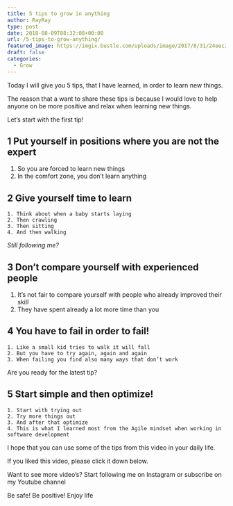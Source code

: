 ```yaml
---
title: 5 tips to grow in anything
author: RayRay
type: post
date: 2018-08-09T08:32:08+00:00
url: /5-tips-to-grow-anything/
featured_image: https://imgix.bustle.com/uploads/image/2017/8/31/24eec220-c493-4a1f-9d87-5e5a53001d71-andressa-voltolini-202193.jpg?w=970&h=582&fit=crop&crop=faces&auto=format&q=70&dpr=2
draft: false
categories:
  - Grow
---
```


Today I will give you 5 tips, that I have learned, in order to learn new things.

The reason that a want to share these tips is because I would love to help anyone on be more positive and relax when learning new things.

<!--more-->

Let’s start with the first tip!

## 1 Put yourself in positions where you are not the expert

1. So you are forced to learn new things
2. In the comfort zone, you don’t learn anything

## 2 Give yourself time to learn
    1. Think about when a baby starts laying
    2. Then crawling
    3. Then sitting
    4. And then walking

*Still following me?*

## 3 Don’t compare yourself with experienced people

1. It’s not fair to compare yourself with people who already improved their skill
2. They have spent already a lot more time than you

## 4 You have to fail in order to fail!
    1. Like a small kid tries to walk it will fall
    2. But you have to try again, again and again
    3. When failing you find also many ways that don’t work

Are you ready for the latest tip?

## 5 Start simple and then optimize!
    1. Start with trying out
    2. Try more things out
    3. And after that optimize
    4. This is what I learned most from the Agile mindset when working in software development

I hope that you can use some of the tips from this video in your daily life.

If you liked this video, please click it down below.

Want to see more video’s? Start following me on Instagram or subscribe on my Youtube channel

Be safe! Be positive! Enjoy life
